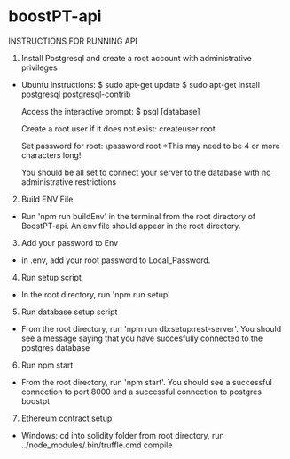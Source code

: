 # boostPT-api

INSTRUCTIONS FOR RUNNING API

1. Install Postgresql and create a root account with administrative privileges
 - Ubuntu instructions:
    $ sudo apt-get update
    $ sudo apt-get install postgresql postgresql-contrib 

    Access the interactive prompt: 
    $ psql [database]

    Create a root user if it does not exist:
    createuser root

    Set password for root:
      \password root
      *This may need to be 4 or more characters long!

    You should be all set to connect your server to the database with no administrative restrictions

2. Build ENV File
 - Run 'npm run buildEnv' in the terminal from 
   the root directory of BoostPT-api. An env file should 
   appear in the root directory. 

3. Add your password to Env
 - in .env, add your root password to Local_Password.

4. Run setup script
 - In the root directory, run 'npm run setup'

5. Run database setup script
 - From the root directory, run 'npm run db:setup:rest-server'. 
   You should see a message saying that you have succesfully 
   connected to the postgres database

6. Run npm start
 - From the root directory, run 'npm start'. You should 
   see a successful connection to port 8000 and
   a successful connection to postgres boostpt 

7. Ethereum contract setup
 - Windows: cd into solidity folder from root directory, run ../node_modules/.bin/truffle.cmd compile